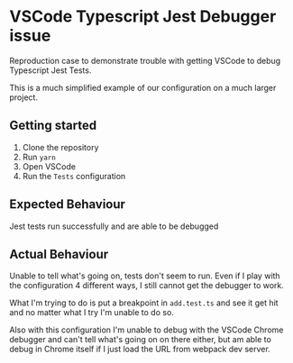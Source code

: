 # VSCode Typescript Jest Debugger issue

Reproduction case to demonstrate trouble with getting VSCode to debug Typescript Jest Tests.

This is a much simplified example of our configuration on a much larger project.

## Getting started

1. Clone the repository
2. Run `yarn`
3. Open VSCode
4. Run the `Tests` configuration

## Expected Behaviour

Jest tests run successfully and are able to be debugged

## Actual Behaviour

Unable to tell what's going on, tests don't seem to run. Even if I play with the configuration 4 different ways, I still cannot get the debugger to work.

What I'm trying to do is put a breakpoint in `add.test.ts` and see it get hit and no matter what I try I'm unable to do so.

Also with this configuration I'm unable to debug with the VSCode Chrome debugger and can't tell what's going on on there either, but am able to debug
in Chrome itself if I just load the URL from webpack dev server.

